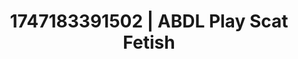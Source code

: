 ---
categories:
- Erotic archetypes
- Retro fantasy play
- Audio stimulation
- Punk lovers
- Authentic sex
image: /assets/images/1747183391502.jpg
layout: post
seo:
  description: Featured content with sensual Scat Fetish, ABDL Play. HD images available.
  keywords: Scat Fetish, ABDL Play
  og_image: /assets/images/1747183391502.jpg
  schema_type: VisualArtwork
tags:
- ABDL Play
- Scat Fetish
- '#1747183391502'
title: 1747183391502 | ABDL Play Scat Fetish
---